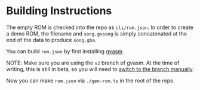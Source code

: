 Building Instructions
=====================

The empty ROM is checked into the repo as `cli/rom.json`.  In order to create a demo ROM, the
filename and `song.gvsong` is simply concatenated at the end of the data to produce `song.gba`.

You can build `rom.json` by first installing [gvasm](https://github.com/velipso/gvasm).

NOTE: Make sure you are using the `v2` branch of gvasm.  At the time of writing, this is still in
beta, so you will need to [switch to the branch manually](https://github.com/velipso/gvasm/tree/v2).

Now you can make `rom.json` via `./gen-rom.ts` in the root of the repo.
